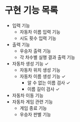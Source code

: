 # 구현 기능 목록

- 입력 기능
    - 자동차 이름 입력 기능
    - 시도 횟수 입력 기능
- 출력 기능
    - 우승자 출력 기능
    - 각 차수별 실행 결과 출력 기능
- 자동차 생성 기능 ✓
  - 자동차 위치 생성 기능
  - 자동차 이름 생성 기능 ✓
      - 알 수 없는 이름 검사 ✓
      - 이름 길이 검사 ✓
- 자동차 이동 기능
- 자동차 게임 관련 기능
    - 게임 종료 기능
    - 우승자 판별 기능
